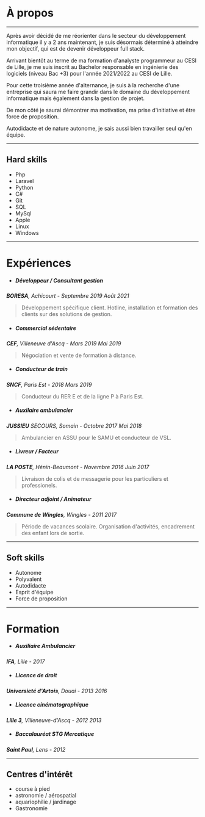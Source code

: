 # À propos

---
Après avoir décidé de me réorienter dans le secteur du développement informatique il y a 2 ans maintenant, je suis désormais déterminé à atteindre mon objectif, qui est de devenir développeur full stack.

Arrivant bientôt au terme de ma formation d'analyste programmeur au CESI de Lille, je me suis inscrit au Bachelor responsable en ingénierie des logiciels (niveau Bac +3) pour l'année 2021/2022 au CESI de Lille.

Pour cette troisième année d'alternance, je suis à la recherche d'une entreprise qui saura me faire grandir dans le domaine du développement informatique mais également dans la gestion de projet.

De mon côté je saurai démontrer ma motivation, ma prise d'initiative et être force de proposition.

Autodidacte et de nature autonome, je sais aussi bien travailler seul qu'en équipe.

---

## Hard skills

- Php
- Laravel
- Python
- C#
- Git
- SQL
- MySql
- Apple
- Linux
- Windows

---

# Expériences

- ##### Développeur / Consultant gestion

*__BORESA__, Achicourt - Septembre 2019 Août 2021*

> Développement spécifique client. Hotline, installation et formation des clients sur des solutions de gestion.

- ##### Commercial sédentaire

*__CEF__, Villeneuve d'Ascq - Mars 2019 Mai 2019*

>Négociation et vente de formation à distance.

- ##### Conducteur de train

*__SNCF__, Paris Est - 2018 Mars 2019*

>Conducteur du RER E et de la ligne P à Paris Est.

- ##### Auxilaire ambulancier

*__JUSSIEU__ SECOURS, Somain - Octobre 2017 Mai 2018*

>Ambulancier en ASSU pour le SAMU et conducteur de VSL.

- ##### Livreur / Facteur

*__LA POSTE__, Hénin-Beaumont - Novembre 2016 Juin 2017*

>Livraison de colis et de messagerie pour les particuliers et professionels.

- ##### Directeur adjoint / Animateur

*__Commune de Wingles__, Wingles - 2011 2017*

>Période de vacances scolaire. Organisation d'activités, encadrement des enfant lors de sortie.

---

## Soft skills

- Autonome
- Polyvalent
- Autodidacte
- Esprit d'équipe
- Force de proposition

---

# Formation

- ##### Auxiliaire Ambulancier
*__IFA__, Lille - 2017*

- ##### Licence de droit 
*__Universieté d'Artois__, Douai - 2013 2016*

- ##### Licence cinématographique 
*__Lille 3__, Villeneuve-d'Ascq - 2012 2013*

- ##### Baccalauréat STG Mercatique
*__Saint Paul__, Lens - 2012*

---

## Centres d'intérêt 

- course à pied
- astronomie / aérospatial
- aquariophilie / jardinage
- Gastronomie

